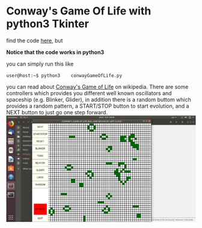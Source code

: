 # Conway's Game Of Life with python3 Tkinter


find the code [here](https://github.com/SaeedTaghavi/conwayGameOfLife-python3Tkinter/blob/master/conwayGameOfLife.py), but

**Notice that the code works in python3**

you can simply run this like 

```console
user@host:~$ python3	conwayGameOfLife.py
```


you can read about [Conway's Game of Life](https://en.wikipedia.org/wiki/Conway%27s_Game_of_Life) on wikipedia.
There are some controllers which provides you different well known oscillators and spaceship (e.g. Blinker, Glider), in addition there is a random buttom which provides a random pattern, a START/STOP button to start evolution, and a NEXT button to just go one step forward. 
![conwayGameOfLife](../photo.png)
